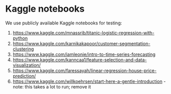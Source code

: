 # Kaggle notebooks

We use publicly available Kaggle notebooks for testing:

1. https://www.kaggle.com/mnassrib/titanic-logistic-regression-with-python
2. https://www.kaggle.com/karnikakapoor/customer-segmentation-clustering
3. https://www.kaggle.com/iamleonie/intro-to-time-series-forecasting
4. https://www.kaggle.com/kanncaa1/feature-selection-and-data-visualization/
5. https://www.kaggle.com/faressayah/linear-regression-house-price-prediction/
6. https://www.kaggle.com/willkoehrsen/start-here-a-gentle-introduction - note: this takes a lot to run; remove it